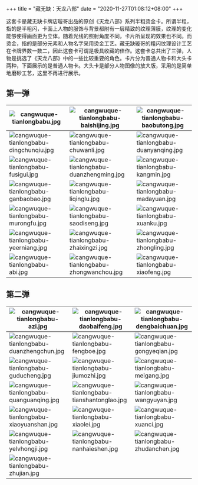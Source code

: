 +++
title = "藏无缺：天龙八部"
date = "2020-11-27T01:08:12+08:00"
+++

这套卡是藏无缺卡牌店璇哥出品的原创《天龙八部》系列半粗烫金卡。所谓半粗，指的是半粗闪，卡面上人物的服饰与背景都附有一层精致的纹理薄膜，纹理的变化能够使得画面更为立体。随着光线的照射角度不同，卡片所呈现的效果也不同。而烫金，指的是部分元素和人物名字采用烫金工艺。藏无缺璇哥的粗闪纹理设计工艺在卡牌界数一数二，因此这套卡可谓是极具收藏的佳作。这套卡总共出了三弹，人物是挑选了《天龙八部》中的一些比较重要的角色。卡片分为普通人物卡和大头卡两种，下面展示的是普通人物卡。大头卡是部分人物图像的放大版，采用的是简单地磨砂工艺，这里不再进行展示。

## 第一弹

|![cangwuque-tianlongbabu.jpg](/images/cangwuque-tianlongbabu.jpg "卡头")|![cangwuque-tianlongbabu-baishijing.jpg](/images/cangwuque-tianlongbabu-baishijing.jpg "白世镜")|![cangwuque-tianlongbabu-baobutong.jpg](/images/cangwuque-tianlongbabu-baobutong.jpg "包不同")|
|--|--|--|
|![cangwuque-tianlongbabu-dingchunqiu.jpg](/images/cangwuque-tianlongbabu-dingchunqiu.jpg "丁春秋")|![cangwuque-tianlongbabu-chuwanli.jpg](/images/cangwuque-tianlongbabu-chuwanli.jpg "褚万里")|![cangwuque-tianlongbabu-duanyanqing.jpg](/images/cangwuque-tianlongbabu-duanyanqing.jpg "段延庆")|
|![cangwuque-tianlongbabu-fusigui.jpg](/images/cangwuque-tianlongbabu-fusigui.jpg "傅思归")|![cangwuque-tianlongbabu-duanzhengming.jpg](/images/cangwuque-tianlongbabu-duanzhengming.jpg "段正明")|![cangwuque-tianlongbabu-kangmin.jpg](/images/cangwuque-tianlongbabu-kangmin.jpg "康敏")|
|![cangwuque-tianlongbabu-ganbaobao.jpg](/images/cangwuque-tianlongbabu-ganbaobao.jpg "甘宝宝")|![cangwuque-tianlongbabu-liqinglu.jpg](/images/cangwuque-tianlongbabu-liqinglu.jpg "李清露")|![cangwuque-tianlongbabu-madayuan.jpg](/images/cangwuque-tianlongbabu-madayuan.jpg "马大元")|
|![cangwuque-tianlongbabu-murongfu.jpg](/images/cangwuque-tianlongbabu-murongfu.jpg "慕容复")|![cangwuque-tianlongbabu-saodiseng.jpg](/images/cangwuque-tianlongbabu-saodiseng.jpg "扫地僧")|![cangwuque-tianlongbabu-xuanku.jpg](/images/cangwuque-tianlongbabu-xuanku.jpg "玄苦")|
|![cangwuque-tianlongbabu-yeerniang.jpg](/images/cangwuque-tianlongbabu-yeerniang.jpg "叶二娘")|![cangwuque-tianlongbabu-zhaixingzi.jpg](/images/cangwuque-tianlongbabu-zhaixingzi.jpg "摘星子")|![cangwuque-tianlongbabu-zhongling.jpg](/images/cangwuque-tianlongbabu-zhongling.jpg "钟灵")|
|![cangwuque-tianlongbabu-abi.jpg](/images/cangwuque-tianlongbabu-abi.jpg "阿碧")|![cangwuque-tianlongbabu-zhongwanchou.jpg](/images/cangwuque-tianlongbabu-zhongwanchou.jpg "钟万仇")|![cangwuque-tianlongbabu-xiaofeng.jpg](/images/cangwuque-tianlongbabu-xiaofeng.jpg "萧峰")|

## 第二弹

|![cangwuque-tianlongbabu-azi.jpg](/images/cangwuque-tianlongbabu-azi.jpg "阿紫")|![cangwuque-tianlongbabu-daobaifeng.jpg](/images/cangwuque-tianlongbabu-daobaifeng.jpg "刀白凤")|![cangwuque-tianlongbabu-dengbaichuan.jpg](/images/cangwuque-tianlongbabu-dengbaichuan.jpg "邓百川")|
|--|--|--|
|![cangwuque-tianlongbabu-duanzhengchun.jpg](/images/cangwuque-tianlongbabu-duanzhengchun.jpg "段正淳")|![cangwuque-tianlongbabu-fengboe.jpg](/images/cangwuque-tianlongbabu-fengboe.jpg "风波恶")|![cangwuque-tianlongbabu-gongyeqian.jpg](/images/cangwuque-tianlongbabu-gongyeqian.jpg "公冶乾")|
|![cangwuque-tianlongbabu-guducheng.jpg](/images/cangwuque-tianlongbabu-guducheng.jpg "古笃诚")|![cangwuque-tianlongbabu-jiumozhi.jpg](/images/cangwuque-tianlongbabu-jiumozhi.jpg "鸠摩智")|![cangwuque-tianlongbabu-meigang.jpg](/images/cangwuque-tianlongbabu-meigang.jpg "梅钢")|
|![cangwuque-tianlongbabu-quanguanqing.jpg](/images/cangwuque-tianlongbabu-quanguanqing.jpg "全冠清")|![cangwuque-tianlongbabu-tianshantonglao.jpg](/images/cangwuque-tianlongbabu-tianshantonglao.jpg "天山童姥")|![cangwuque-tianlongbabu-wangyuyan.jpg](/images/cangwuque-tianlongbabu-wangyuyan.jpg "王语嫣")|
|![cangwuque-tianlongbabu-xiaoyuanshan.jpg](/images/cangwuque-tianlongbabu-xiaoyuanshan.jpg "萧远山")|![cangwuque-tianlongbabu-xiaolei.jpg](/images/cangwuque-tianlongbabu-xiaolei.jpg "晓蕾")|![cangwuque-tianlongbabu-xuanci.jpg](/images/cangwuque-tianlongbabu-xuanci.jpg "玄慈")|
|![cangwuque-tianlongbabu-yelvhongji.jpg](/images/cangwuque-tianlongbabu-yelvhongji.jpg "耶律洪基")|![cangwuque-tianlongbabu-nanhaieshen.jpg](/images/cangwuque-tianlongbabu-nanhaieshen.jpg "南海鳄神")|![cangwuque-tianlongbabu-zhudanchen.jpg](/images/cangwuque-tianlongbabu-zhudanchen.jpg "朱丹臣")|
|![cangwuque-tianlongbabu-zhujian.jpg](/images/cangwuque-tianlongbabu-zhujian.jpg "竹剑")|||